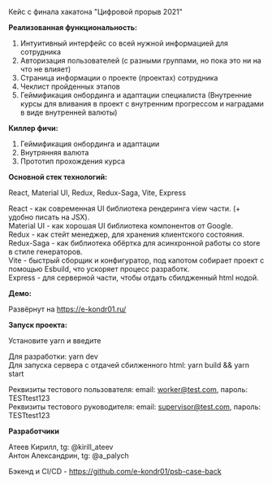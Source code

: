 Кейс с финала хакатона "Цифровой прорыв 2021" 

**Реализованная функциональность:**

1. Интуитивный интерфейс со всей нужной информацией для сотрудника
2. Авторизация пользователей (с разными группами, но пока это ни на что не влияет)
3. Страница информации о проекте (проектах) сотрудника
4. Чеклист пройденных этапов
5. Геймификация онбординга и адаптации специалиста (Внутренние курсы для вливания в проект с внутренним прогрессом и наградами в виде внутренней валюты)

**Киллер фичи:**

1. Геймификация онбординга и адаптации
2. Внутрянняя валюта
3. Прототип прохождения курса

**Основной стек технологий:**

React, Material UI, Redux, Redux-Saga, Vite, Express

React - как современная UI библиотека рендеринга view части. (+ удобно писать на JSX).\
Material UI - как хорошая UI библиотека компонентов от Google.\
Redux - как стейт менеджер, для хранения клиентского состояния.\
Redux-Saga - как библиотека обёртка для асинхронной работы со store в стиле генераторов.\
Vite - быстрый сборщик и конфигуратор, под капотом собирает проект с помощью Esbuild, что ускоряет процесс разработк.\
Express - для серверной части, чтобы отдать сбилдженный html нодой.

**Демо:**

Развёрнут на https://e-kondr01.ru/

**Запуск проекта:**

Установите yarn и введите

Для разработки: yarn dev\
Для запуска сервера с отдачей сбилженного html: yarn build && yarn start

Реквизиты тестового пользователя: email: worker@test.com, пароль: TESTtest123\
Реквизиты тестового руководителя: email: supervisor@test.com, пароль: TESTtest123

**Разработчики**

Атеев Кирилл, tg: @kirill_ateev\
Антон Александрин, tg: @a_palych

Бэкенд и CI/CD - https://github.com/e-kondr01/psb-case-back

